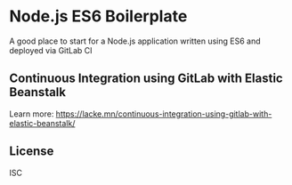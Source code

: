 # Node.js ES6 Boilerplate

A good place to start for a Node.js application written using ES6 and deployed via GitLab CI

## Continuous Integration using GitLab with Elastic Beanstalk

Learn more: https://lacke.mn/continuous-integration-using-gitlab-with-elastic-beanstalk/

## License

ISC
